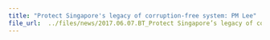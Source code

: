 ```yaml
---
title: "Protect Singapore's legacy of corruption-free system: PM Lee"
file_url:  ../files/news/2017.06.07.BT_Protect Singapore’s legacy of corruption-free system_PM Lee.pdf
---
```

